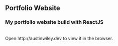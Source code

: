 ## Portfolio Website
### My portfolio website build with ReactJS
<br>
Open http://austinwiley.dev to view it in the browser.